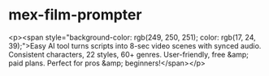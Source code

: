 # mex-film-prompter
&lt;p>&lt;span style="background-color: rgb(249, 250, 251); color: rgb(17, 24, 39);">Easy AI tool turns scripts into 8-sec video scenes with synced audio. Consistent characters, 22 styles, 60+ genres. User-friendly, free &amp;amp; paid plans. Perfect for pros &amp;amp; beginners!&lt;/span>&lt;/p>
